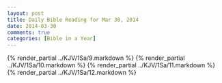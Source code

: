 ```yaml
---
layout: post
title: Daily Bible Reading for Mar 30, 2014
date: 2014-03-30
comments: true
categories: [Bible in a Year]
---
```

{% render_partial ../KJV/1Sa/9.markdown %}
{% render_partial ../KJV/1Sa/10.markdown %}
{% render_partial ../KJV/1Sa/11.markdown %}
{% render_partial ../KJV/1Sa/12.markdown %}
